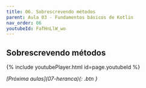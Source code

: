 ```yaml
---
title: 06. Sobrescrevendo métodos
parent: Aula 03 - Fundamentos básicos de Kotlin
nav_order: 06
youtubeId: FaTHnLlW_wo
---
```


## Sobrescrevendo métodos

{% include youtubePlayer.html id=page.youtubeId %}

<span class="fs-3 float-right">
<i class="fas fa-download">[Próxima aulas](07-heranca){: .btn }</i>
</span>
